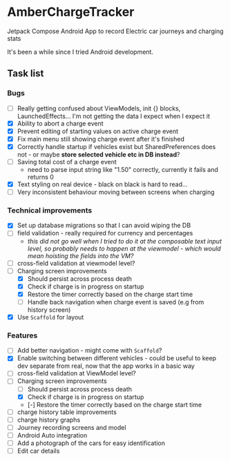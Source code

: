 # AmberChargeTracker
Jetpack Compose Android App to record Electric car journeys and charging stats

It's been a while since I tried Android development.


## Task list

### Bugs 
- [ ] Really getting confused about ViewModels, init {} blocks, LaunchedEffects... I'm not getting the data I expect when I expect it
- [X] Ability to abort a charge event
- [X] Prevent editing of starting values on active charge event
- [X] Fix main menu still showing charge event after it's finished
- [X] Correctly handle startup if vehicles exist but SharedPreferences does not - or maybe **store selected vehicle etc in DB instead**?
- [ ] Saving total cost of a charge event
  - need to parse input string like "1.50" correctly, currently it fails and returns 0
- [X] Text styling on real device - black on black is hard to read...
- [ ] Very inconsistent behaviour moving between screens when charging

### Technical improvements

- [X] Set up database migrations so that I can avoid wiping the DB
- [ ] field validation - really required for currency and percentages
  - _this did not go well when I tried to do it at the composable text input level, so probably needs to happen at the viewmodel - which would mean hoisting the fields into the VM?_
- [ ] cross-field validation at viewmodel level?
- [ ] Charging screen improvements
  - [X] Should persist across process death
  - [X] Check if charge is in progress on startup
  - [X] Restore the timer correctly based on the charge start time
  - [ ] Handle back navigation when charge event is saved (e.g from history screen)
- [X] Use `Scaffold` for layout

### Features

- [ ] Add better navigation - might come with `Scaffold`?
- [X] Enable switching between different vehicles - could be useful to keep dev separate from real, now that the app works in a basic way
- [ ] cross-field validation at ViewModel level?
- [ ] Charging screen improvements
  - [ ] Should persist across process death
  - [X] Check if charge is in progress on startup
  - [-] Restore the timer correctly based on the charge start time
- [ ] charge history table improvements
- [ ] charge history graphs
- [ ] Journey recording screens and model
- [ ] Android Auto integration
- [ ] Add a photograph of the cars for easy identification
- [ ] Edit car details
